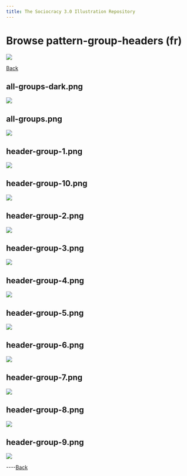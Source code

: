 ```yaml
---
title: The Sociocracy 3.0 Illustration Repository
---
```


# Browse pattern-group-headers (fr)

![](/img/fr-48px.png)

[Back](index-fr.html)

## all-groups-dark.png

[![](/img/fr/pattern-group-headers/all-groups-dark.png)](/img/fr/pattern-group-headers/all-groups-dark.png)

## all-groups.png

[![](/img/fr/pattern-group-headers/all-groups.png)](/img/fr/pattern-group-headers/all-groups.png)

## header-group-1.png

[![](/img/fr/pattern-group-headers/header-group-1.png)](/img/fr/pattern-group-headers/header-group-1.png)

## header-group-10.png

[![](/img/fr/pattern-group-headers/header-group-10.png)](/img/fr/pattern-group-headers/header-group-10.png)

## header-group-2.png

[![](/img/fr/pattern-group-headers/header-group-2.png)](/img/fr/pattern-group-headers/header-group-2.png)

## header-group-3.png

[![](/img/fr/pattern-group-headers/header-group-3.png)](/img/fr/pattern-group-headers/header-group-3.png)

## header-group-4.png

[![](/img/fr/pattern-group-headers/header-group-4.png)](/img/fr/pattern-group-headers/header-group-4.png)

## header-group-5.png

[![](/img/fr/pattern-group-headers/header-group-5.png)](/img/fr/pattern-group-headers/header-group-5.png)

## header-group-6.png

[![](/img/fr/pattern-group-headers/header-group-6.png)](/img/fr/pattern-group-headers/header-group-6.png)

## header-group-7.png

[![](/img/fr/pattern-group-headers/header-group-7.png)](/img/fr/pattern-group-headers/header-group-7.png)

## header-group-8.png

[![](/img/fr/pattern-group-headers/header-group-8.png)](/img/fr/pattern-group-headers/header-group-8.png)

## header-group-9.png

[![](/img/fr/pattern-group-headers/header-group-9.png)](/img/fr/pattern-group-headers/header-group-9.png)

----[Back](index-fr.html)

